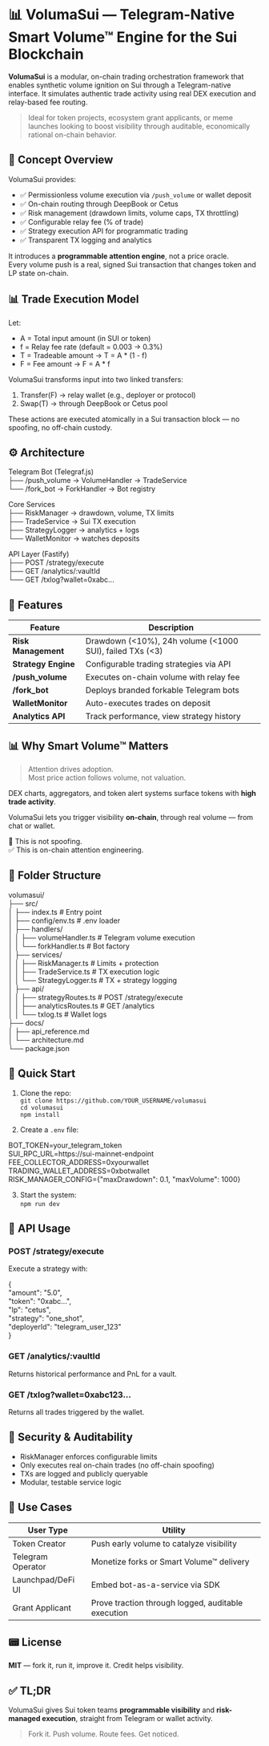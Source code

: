 # 📊 VolumaSui — Telegram-Native Smart Volume™ Engine for the Sui Blockchain

**VolumaSui** is a modular, on-chain trading orchestration framework that enables synthetic volume ignition on Sui through a Telegram-native interface. It simulates authentic trade activity using real DEX execution and relay-based fee routing.

> Ideal for token projects, ecosystem grant applicants, or meme launches looking to boost visibility through auditable, economically rational on-chain behavior.

## 🧠 Concept Overview

VolumaSui provides:

- ✅ Permissionless volume execution via `/push_volume` or wallet deposit  
- ✅ On-chain routing through DeepBook or Cetus  
- ✅ Risk management (drawdown limits, volume caps, TX throttling)  
- ✅ Configurable relay fee (% of trade)  
- ✅ Strategy execution API for programmatic trading  
- ✅ Transparent TX logging and analytics  

It introduces a **programmable attention engine**, not a price oracle.  
Every volume push is a real, signed Sui transaction that changes token and LP state on-chain.

## 📊 Trade Execution Model

Let:

- A = Total input amount (in SUI or token)  
- f = Relay fee rate (default = 0.003 → 0.3%)  
- T = Tradeable amount → T = A * (1 - f)  
- F = Fee amount → F = A * f  

VolumaSui transforms input into two linked transfers:

1. Transfer(F) → relay wallet (e.g., deployer or protocol)  
2. Swap(T)     → through DeepBook or Cetus pool  

These actions are executed atomically in a Sui transaction block — no spoofing, no off-chain custody.

## ⚙️ Architecture

Telegram Bot (Telegraf.js)  
├── /push_volume → VolumeHandler → TradeService  
└── /fork_bot    → ForkHandler    → Bot registry  

Core Services  
├── RiskManager       → drawdown, volume, TX limits  
├── TradeService      → Sui TX execution  
├── StrategyLogger    → analytics + logs  
└── WalletMonitor     → watches deposits  

API Layer (Fastify)  
├── POST /strategy/execute  
├── GET /analytics/:vaultId  
└── GET /txlog?wallet=0xabc...

## 🔧 Features

| Feature            | Description                                                  |
|--------------------|--------------------------------------------------------------|
| **Risk Management** | Drawdown (<10%), 24h volume (<1000 SUI), failed TXs (<3)    |
| **Strategy Engine** | Configurable trading strategies via API                     |
| **/push_volume**    | Executes on-chain volume with relay fee                     |
| **/fork_bot**       | Deploys branded forkable Telegram bots                      |
| **WalletMonitor**   | Auto-executes trades on deposit                             |
| **Analytics API**   | Track performance, view strategy history                    |

## 📊 Why Smart Volume™ Matters

> Attention drives adoption.  
> Most price action follows volume, not valuation.

DEX charts, aggregators, and token alert systems surface tokens with **high trade activity**.

VolumaSui lets you trigger visibility **on-chain**, through real volume — from chat or wallet.

🚫 This is not spoofing.  
✅ This is on-chain attention engineering.

## 📁 Folder Structure

volumasui/  
├── src/  
│   ├── index.ts              # Entry point  
│   ├── config/env.ts         # .env loader  
│   ├── handlers/  
│   │   ├── volumeHandler.ts  # Telegram volume execution  
│   │   └── forkHandler.ts    # Bot factory  
│   ├── services/  
│   │   ├── RiskManager.ts    # Limits + protection  
│   │   ├── TradeService.ts   # TX execution logic  
│   │   └── StrategyLogger.ts # TX + strategy logging  
│   ├── api/  
│   │   ├── strategyRoutes.ts   # POST /strategy/execute  
│   │   ├── analyticsRoutes.ts  # GET /analytics  
│   │   └── txlog.ts            # Wallet logs  
├── docs/  
│   ├── api_reference.md  
│   └── architecture.md  
└── package.json

## 🚀 Quick Start

1. Clone the repo:  
   `git clone https://github.com/YOUR_USERNAME/volumasui`  
   `cd volumasui`  
   `npm install`  

2. Create a `.env` file:

BOT_TOKEN=your_telegram_token  
SUI_RPC_URL=https://sui-mainnet-endpoint  
FEE_COLLECTOR_ADDRESS=0xyourwallet  
TRADING_WALLET_ADDRESS=0xbotwallet  
RISK_MANAGER_CONFIG={"maxDrawdown": 0.1, "maxVolume": 1000}

3. Start the system:  
   `npm run dev`

## 📡 API Usage

### POST /strategy/execute  
Execute a strategy with:

{  
  "amount": "5.0",  
  "token": "0xabc...",  
  "lp": "cetus",  
  "strategy": "one_shot",  
  "deployerId": "telegram_user_123"  
}

### GET /analytics/:vaultId  
Returns historical performance and PnL for a vault.

### GET /txlog?wallet=0xabc123...  
Returns all trades triggered by the wallet.

## 🧠 Security & Auditability

- RiskManager enforces configurable limits  
- Only executes real on-chain trades (no off-chain spoofing)  
- TXs are logged and publicly queryable  
- Modular, testable service logic  

## 💼 Use Cases

| User Type         | Utility                                                  |
|------------------|-----------------------------------------------------------|
| Token Creator     | Push early volume to catalyze visibility                 |
| Telegram Operator | Monetize forks or Smart Volume™ delivery                |
| Launchpad/DeFi UI | Embed bot-as-a-service via SDK                           |
| Grant Applicant   | Prove traction through logged, auditable execution       |

## 📟 License

**MIT** — fork it, run it, improve it. Credit helps visibility.

## ✅ TL;DR

VolumaSui gives Sui token teams **programmable visibility** and **risk-managed execution**, straight from Telegram or wallet activity.

> Fork it. Push volume. Route fees. Get noticed.
